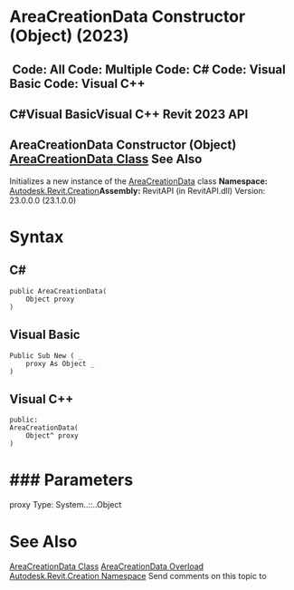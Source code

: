 # AreaCreationData Constructor (Object) (2023)

﻿
 Code: All Code: Multiple Code: C# Code: Visual Basic Code: Visual C++   
---  
C#Visual BasicVisual C++
Revit 2023 API  
---  
AreaCreationData Constructor (Object)  
[AreaCreationData Class](3af826dc-5d69-f9b3-0b92-3a101cbfe7b2.md "AreaCreationData Class") See Also  
---  
Initializes a new instance of the [AreaCreationData](3af826dc-5d69-f9b3-0b92-3a101cbfe7b2.md "AreaCreationData Class") class
**Namespace:** [Autodesk.Revit.Creation](ded320da-058a-4edd-0418-0582389559a7.md "Autodesk.Revit.Creation Namespace")**Assembly:** RevitAPI (in RevitAPI.dll) Version: 23.0.0.0 (23.1.0.0)
# Syntax
C#  
---  
```text
public AreaCreationData(
	Object proxy
)
```
  
Visual Basic  
---  
```text
Public Sub New ( _
	proxy As Object _
)
```
  
Visual C++  
---  
```text
public:
AreaCreationData(
	Object^ proxy
)
```
  
# ### Parameters
proxy
    Type: System..::..Object
# See Also
[AreaCreationData Class](3af826dc-5d69-f9b3-0b92-3a101cbfe7b2.md "AreaCreationData Class")
[AreaCreationData Overload](dd320d8a-f7ba-0749-79bd-c12af0a9764f.md "AreaCreationData Constructor")
[Autodesk.Revit.Creation Namespace](ded320da-058a-4edd-0418-0582389559a7.md "Autodesk.Revit.Creation Namespace")
Send comments on this topic to 